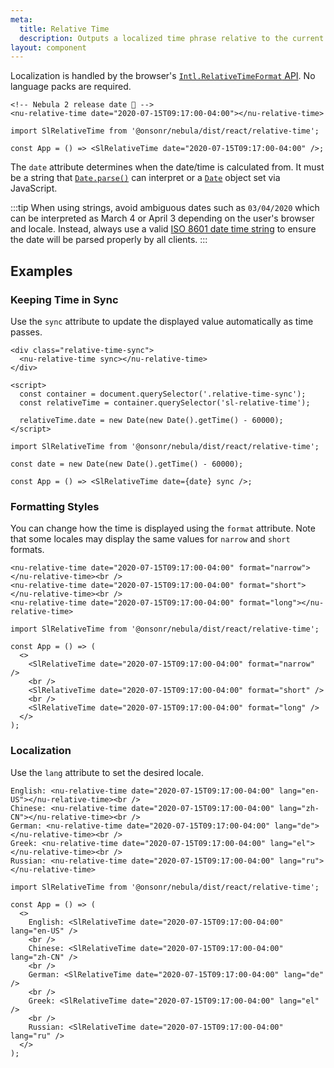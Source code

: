 ```yaml
---
meta:
  title: Relative Time
  description: Outputs a localized time phrase relative to the current date and time.
layout: component
---
```


Localization is handled by the browser's [`Intl.RelativeTimeFormat` API](https://developer.mozilla.org/en-US/docs/Web/JavaScript/Reference/Global_Objects/Intl/RelativeTimeFormat). No language packs are required.

```html:preview
<!-- Nebula 2 release date 🎉 -->
<nu-relative-time date="2020-07-15T09:17:00-04:00"></nu-relative-time>
```

```jsx:react
import SlRelativeTime from '@onsonr/nebula/dist/react/relative-time';

const App = () => <SlRelativeTime date="2020-07-15T09:17:00-04:00" />;
```

The `date` attribute determines when the date/time is calculated from. It must be a string that [`Date.parse()`](https://developer.mozilla.org/en-US/docs/Web/JavaScript/Reference/Global_Objects/Date/parse) can interpret or a [`Date`](https://developer.mozilla.org/en-US/docs/Web/JavaScript/Reference/Global_Objects/Date) object set via JavaScript.

:::tip
When using strings, avoid ambiguous dates such as `03/04/2020` which can be interpreted as March 4 or April 3 depending on the user's browser and locale. Instead, always use a valid [ISO 8601 date time string](https://developer.mozilla.org/en-US/docs/Web/JavaScript/Reference/Global_Objects/Date/parse#Date_Time_String_Format) to ensure the date will be parsed properly by all clients.
:::

## Examples

### Keeping Time in Sync

Use the `sync` attribute to update the displayed value automatically as time passes.

```html:preview
<div class="relative-time-sync">
  <nu-relative-time sync></nu-relative-time>
</div>

<script>
  const container = document.querySelector('.relative-time-sync');
  const relativeTime = container.querySelector('sl-relative-time');

  relativeTime.date = new Date(new Date().getTime() - 60000);
</script>
```

```jsx:react
import SlRelativeTime from '@onsonr/nebula/dist/react/relative-time';

const date = new Date(new Date().getTime() - 60000);

const App = () => <SlRelativeTime date={date} sync />;
```

### Formatting Styles

You can change how the time is displayed using the `format` attribute. Note that some locales may display the same values for `narrow` and `short` formats.

```html:preview
<nu-relative-time date="2020-07-15T09:17:00-04:00" format="narrow"></nu-relative-time><br />
<nu-relative-time date="2020-07-15T09:17:00-04:00" format="short"></nu-relative-time><br />
<nu-relative-time date="2020-07-15T09:17:00-04:00" format="long"></nu-relative-time>
```

```jsx:react
import SlRelativeTime from '@onsonr/nebula/dist/react/relative-time';

const App = () => (
  <>
    <SlRelativeTime date="2020-07-15T09:17:00-04:00" format="narrow" />
    <br />
    <SlRelativeTime date="2020-07-15T09:17:00-04:00" format="short" />
    <br />
    <SlRelativeTime date="2020-07-15T09:17:00-04:00" format="long" />
  </>
);
```

### Localization

Use the `lang` attribute to set the desired locale.

```html:preview
English: <nu-relative-time date="2020-07-15T09:17:00-04:00" lang="en-US"></nu-relative-time><br />
Chinese: <nu-relative-time date="2020-07-15T09:17:00-04:00" lang="zh-CN"></nu-relative-time><br />
German: <nu-relative-time date="2020-07-15T09:17:00-04:00" lang="de"></nu-relative-time><br />
Greek: <nu-relative-time date="2020-07-15T09:17:00-04:00" lang="el"></nu-relative-time><br />
Russian: <nu-relative-time date="2020-07-15T09:17:00-04:00" lang="ru"></nu-relative-time>
```

```jsx:react
import SlRelativeTime from '@onsonr/nebula/dist/react/relative-time';

const App = () => (
  <>
    English: <SlRelativeTime date="2020-07-15T09:17:00-04:00" lang="en-US" />
    <br />
    Chinese: <SlRelativeTime date="2020-07-15T09:17:00-04:00" lang="zh-CN" />
    <br />
    German: <SlRelativeTime date="2020-07-15T09:17:00-04:00" lang="de" />
    <br />
    Greek: <SlRelativeTime date="2020-07-15T09:17:00-04:00" lang="el" />
    <br />
    Russian: <SlRelativeTime date="2020-07-15T09:17:00-04:00" lang="ru" />
  </>
);
```
